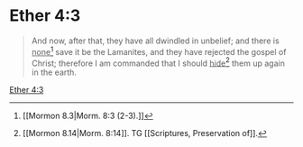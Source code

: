 # Ether 4:3

> And now, after that, they have all dwindled in unbelief; and there is <u>none</u>[^a] save it be the Lamanites, and they have rejected the gospel of Christ; therefore I am commanded that I should <u>hide</u>[^b] them up again in the earth.

[Ether 4:3](https://www.churchofjesuschrist.org/study/scriptures/bofm/ether/4?lang=eng&id=p3#p3)


[^a]: [[Mormon 8.3|Morm. 8:3 (2-3).]]
[^b]: [[Mormon 8.14|Morm. 8:14]]. TG [[Scriptures, Preservation of]].
